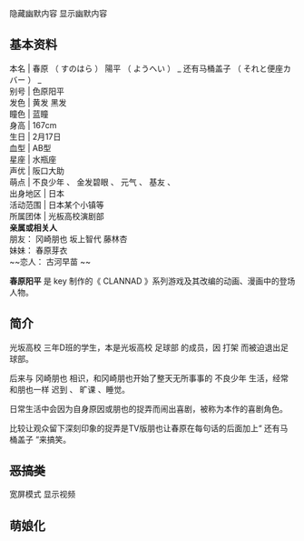 隐藏幽默内容  显示幽默内容

**基本资料**  
---  
本名  |  春原  （  すのはら  ）  陽平  （  ようへい  ）  _ 还有马桶盖子  （  それと便座カバー  ）  _  
别号  |  色原阳平   
发色  |  黄发  黑发   
瞳色  |  蓝瞳   
身高  |  167cm   
生日  |  2月17日   
血型  |  AB型   
星座  |  水瓶座   
声优  |  阪口大助   
萌点  |  不良少年  、  金发碧眼  、  元气  、  基友  、   
出身地区  |  日本   
活动范围  |  日本某个小镇等   
所属团体  |  光板高校演剧部   
**亲属或相关人**  
朋友：  冈崎朋也  坂上智代  藤林杏  
妹妹：  春原芽衣  
~~恋人： 古河早苗  ~~  
  
  
**春原阳平** 是  key  制作的《  CLANNAD  》系列游戏及其改编的动画、漫画中的登场人物。

##  简介

光坂高校  三年D班的学生，本是光坂高校  足球部  的成员，因  打架  而被迫退出足球部。

后来与  冈崎朋也  相识，和冈崎朋也开始了整天无所事事的  不良少年  生活，经常和朋也一样  迟到  、  旷课  、睡觉。

日常生活中会因为自身原因或朋也的捉弄而闹出喜剧，被称为本作的喜剧角色。

比较让观众留下深刻印象的捉弄是TV版朋也让春原在每句话的后面加上“  还有马桶盖子  ”来搞笑。

##  ~~恶搞类~~

宽屏模式  显示视频

萌娘化  
---  
  